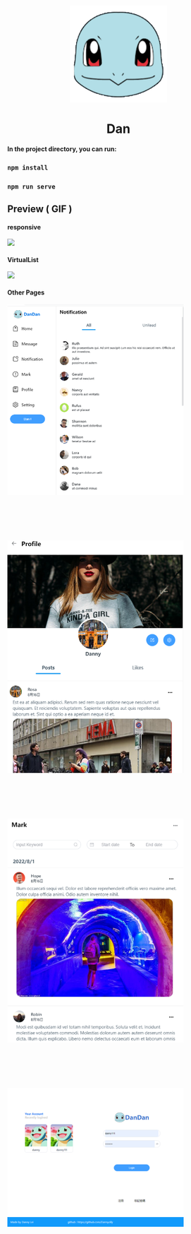 
<p align="center">
    <img width="220" src="https://raw.githubusercontent.com/Dannyolly/Dan/master/home.png">
</p>

<h1 align="center">
    Dan
</h1>

#### In the project directory, you can run:
### `npm install `
### `npm run serve`



##  Preview ( GIF )

#### responsive
<img width="400" src="https://github.com/Dannyolly/dan-vue/blob/master/gif/meeting_01.gif?raw=true" >


#### VirtualList
<img width="400" src="https://github.com/Dannyolly/dan-vue/blob/master/gif/meeting_02.gif?raw=true" >

#### Other Pages
<div style="margin-bottom:100px">
    <img width="400" src="https://github.com/Dannyolly/dan-vue/blob/master/gif/1.png?raw=true" >
</div>

<div style="margin-bottom:100px">
    <img width="400" src="https://github.com/Dannyolly/dan-vue/blob/master/gif/7.png?raw=true" >
</div>

<div style="margin-bottom:100px">
    <img width="400" src="https://github.com/Dannyolly/dan-vue/blob/master/gif/8.png?raw=true" >
</div>

<div style="margin-bottom:100px">
    <img width="400" src="https://github.com/Dannyolly/dan-vue/blob/master/gif/6.png?raw=true" >
</div>



